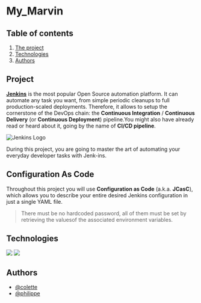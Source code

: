 # My_Marvin

## Table of contents

1. [The project](#project)
2. [Technologies](#technologies)
3. [Authors](#authors)


## Project

[**Jenkins**](https://www.jenkins.io/) is the most popular Open Source automation platform. It can automate any task you want, from simple periodic cleanups to full production-scaled deployments. Therefore, it allows to setup the cornerstone of the DevOps chain: the **Continuous Integration** / **Continuous Delivery** (or **Continuous Deployment**) pipeline.You might also have already read or heard about it, going by the name of **CI/CD pipeline**.

![Jenkins Logo](https://devopseye.files.wordpress.com/2017/05/jenkins-ci_512.png)

During this project, you are going to master the art of automating your everyday developer tasks with Jenk-ins.

## Configuration As Code

Throughout this project you will use **Configuration as Code** (a.k.a. **JCasC**), which allows you to describe your entire desired Jenkins configuration in just a single YAML file.

> There must be no hardcoded password, all of them must be set by retrieving the valuesof the associated environment variables.

## Technologies

![](https://img.shields.io/badge/Docker-ED8B00?style=for-the-badge&logo=docker&color=20232a) ![](https://img.shields.io/badge/Jenkins-ED8B00?style=for-the-badge&logo=jenkinsr&color=20232a)

## Authors

- [@colette](https://github.com/leily67)
- [@philippe](https://github.com/Ph-lo)
